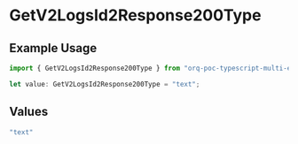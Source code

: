 # GetV2LogsId2Response200Type

## Example Usage

```typescript
import { GetV2LogsId2Response200Type } from "orq-poc-typescript-multi-env-version/models/operations";

let value: GetV2LogsId2Response200Type = "text";
```

## Values

```typescript
"text"
```